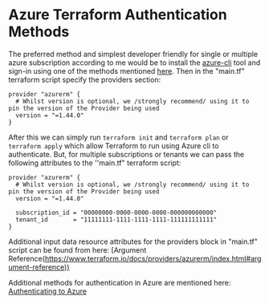 # Azure Terraform Authentication Methods

The preferred method and simplest developer friendly for single or multiple azure subscription according to me would be to install the [azure-cli](https://docs.microsoft.com/en-us/cli/azure/install-azure-cli-apt?view=azure-cli-latest) tool and sign-in using one of the methods mentioned [here](https://docs.microsoft.com/en-us/cli/azure/authenticate-azure-cli?view=azure-cli-latest).
Then in the "main.tf" terraform script specify the providers section:
```
provider "azurerm" {
  # Whilst version is optional, we /strongly recommend/ using it to pin the version of the Provider being used
  version = "=1.44.0"
}
```
After this we can simply run ```terraform init``` and ```terraform plan``` or ```terraform apply``` which allow Terraform to run using Azure cli to authenticate.
But, for multiple subscriptions or tenants we can pass the following attributes to the ''main.tf" terraform script:
```
provider "azurerm" {
  # Whilst version is optional, we /strongly recommend/ using it to pin the version of the Provider being used
  version = "=1.44.0"

  subscription_id = "00000000-0000-0000-0000-000000000000"
  tenant_id       = "11111111-1111-1111-1111-111111111111"
}
```
Additional input data resource attributes for the providers block in "main.tf" script can be found from here: [Argument Reference(<https://www.terraform.io/docs/providers/azurerm/index.html#argument-reference))>


Additional methods for authentication in Azure are mentioned here: [Authenticating to Azure](https://www.terraform.io/docs/providers/azurerm/index.html#authenticating-to-azure)